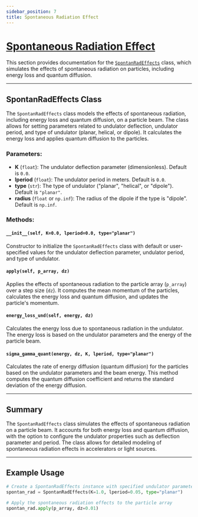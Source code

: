 ```yaml
---
sidebar_position: 7
title: Spontaneous Radiation Effect
---
```


# [Spontaneous Radiation Effect](https://github.com/ocelot-collab/ocelot/blob/master/ocelot/cpbd/physics_proc.py#L478)

This section provides documentation for the [`SpontanRadEffects`](https://github.com/ocelot-collab/ocelot/blob/master/ocelot/cpbd/physics_proc.py#L478) class, which simulates the effects of spontaneous radiation on particles, including energy loss and quantum diffusion.

---

## SpontanRadEffects Class

The `SpontanRadEffects` class models the effects of spontaneous radiation, including energy loss and quantum diffusion, on a particle beam. The class allows for setting parameters related to undulator deflection, undulator period, and type of undulator (planar, helical, or dipole). It calculates the energy loss and applies quantum diffusion to the particles.

### Parameters:
- **K** (`float`): The undulator deflection parameter (dimensionless). Default is `0.0`.
- **lperiod** (`float`): The undulator period in meters. Default is `0.0`.
- **type** (`str`): The type of undulator ("planar", "helical", or "dipole"). Default is `"planar"`.
- **radius** (`float` or `np.inf`): The radius of the dipole if the type is "dipole". Default is `np.inf`.

### Methods:

#### `__init__(self, K=0.0, lperiod=0.0, type="planar")`
Constructor to initialize the `SpontanRadEffects` class with default or user-specified values for the undulator deflection parameter, undulator period, and type of undulator.

#### `apply(self, p_array, dz)`
Applies the effects of spontaneous radiation to the particle array (`p_array`) over a step size (`dz`). It computes the mean momentum of the particles, calculates the energy loss and quantum diffusion, and updates the particle's momentum.

#### `energy_loss_und(self, energy, dz)`
Calculates the energy loss due to spontaneous radiation in the undulator. The energy loss is based on the undulator parameters and the energy of the particle beam.

#### `sigma_gamma_quant(energy, dz, K, lperiod, type="planar")`
Calculates the rate of energy diffusion (quantum diffusion) for the particles based on the undulator parameters and the beam energy. This method computes the quantum diffusion coefficient and returns the standard deviation of the energy diffusion.

---

## Summary

The `SpontanRadEffects` class simulates the effects of spontaneous radiation on a particle beam. It accounts for both energy loss and quantum diffusion, with the option to configure the undulator properties such as deflection parameter and period. The class allows for detailed modeling of spontaneous radiation effects in accelerators or light sources.

---

## Example Usage

```python
# Create a SpontanRadEffects instance with specified undulator parameters
spontan_rad = SpontanRadEffects(K=1.0, lperiod=0.05, type="planar")

# Apply the spontaneous radiation effects to the particle array
spontan_rad.apply(p_array, dz=0.01)
```